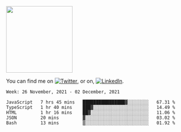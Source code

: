 <!-- ![visitors](https://visitor-badge.glitch.me/badge?page_id=page.id) -->

<img height="180em" src="https://github-readme-stats.vercel.app/api?username=alihernandez&show_icons=true&hide_border=true&&count_private=true&include_all_commits=true" />

<!-- Actual text -->

You can find me on [![Twitter][1.2]][1], or on, [![LinkedIn][2.2]][2].

<!-- Icons -->

[1.2]: http://i.imgur.com/wWzX9uB.png (twitter icon without padding)
[2.2]: https://raw.githubusercontent.com/MartinHeinz/MartinHeinz/master/linkedin-3-16.png (LinkedIn icon without padding)

<!-- Links to your social media accounts -->

[1]: https://twitter.com/phantomramen
[2]: https://www.linkedin.com/in/ali-hernandez-96b1b71a9/

<!--START_SECTION:waka-->
```text
Week: 26 November, 2021 - 02 December, 2021

JavaScript   7 hrs 45 mins   ████████████████▓░░░░░░░░   67.31 % 
TypeScript   1 hr 40 mins    ███▓░░░░░░░░░░░░░░░░░░░░░   14.49 % 
HTML         1 hr 16 mins    ██▓░░░░░░░░░░░░░░░░░░░░░░   11.06 % 
JSON         20 mins         ▓░░░░░░░░░░░░░░░░░░░░░░░░   03.02 % 
Bash         13 mins         ▒░░░░░░░░░░░░░░░░░░░░░░░░   01.92 % 
```
<!--END_SECTION:waka-->
